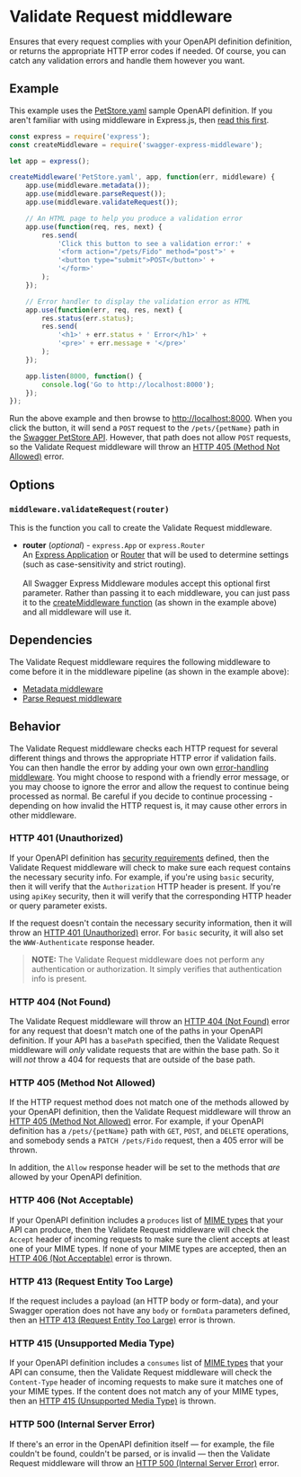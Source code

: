 Validate Request middleware
============================
Ensures that every request complies with your OpenAPI definition definition, or returns the appropriate HTTP error codes if needed.  Of course, you can catch any validation errors and handle them however you want.


Example
--------------------------
This example uses the [PetStore.yaml](https://github.com/APIDevTools/swagger-express-middleware/blob/master/samples/PetStore.yaml) sample OpenAPI definition.  If you aren't familiar with using middleware in Express.js, then [read this first](http://expressjs.com/guide/using-middleware.html).

```javascript
const express = require('express');
const createMiddleware = require('swagger-express-middleware');

let app = express();

createMiddleware('PetStore.yaml', app, function(err, middleware) {
    app.use(middleware.metadata());
    app.use(middleware.parseRequest());
    app.use(middleware.validateRequest());

    // An HTML page to help you produce a validation error
    app.use(function(req, res, next) {
        res.send(
            'Click this button to see a validation error:' +
            '<form action="/pets/Fido" method="post">' +
            '<button type="submit">POST</button>' +
            '</form>'
        );
    });

    // Error handler to display the validation error as HTML
    app.use(function(err, req, res, next) {
        res.status(err.status);
        res.send(
            '<h1>' + err.status + ' Error</h1>' +
            '<pre>' + err.message + '</pre>'
        );
    });

    app.listen(8000, function() {
        console.log('Go to http://localhost:8000');
    });
});
```

Run the above example and then browse to [http://localhost:8000](http://localhost:8000).  When you click the button, it will send a `POST` request to the `/pets/{petName}` path in the [Swagger PetStore API](https://github.com/APIDevTools/swagger-express-middleware/blob/master/samples/PetStore.yaml).  However, that path does not allow `POST` requests, so the Validate Request middleware will throw an [HTTP 405 (Method Not Allowed)](http://httpstatusdogs.com/405-method-not-allowed) error.


Options
--------------------------
### `middleware.validateRequest(router)`
This is the function you call to create the Validate Request middleware.

* __router__ (_optional_) - `express.App` or `express.Router`<br>
An [Express Application](http://expressjs.com/4x/api.html#application) or [Router](http://expressjs.com/4x/api.html#router) that will be used to determine settings (such as case-sensitivity and strict routing).
<br><br>
All Swagger Express Middleware modules accept this optional first parameter. Rather than passing it to each middleware, you can just pass it to the [createMiddleware function](../exports/createMiddleware.md) (as shown in the example above) and all middleware will use it.


Dependencies
--------------------------
The Validate Request middleware requires the following middleware to come before it in the middleware pipeline (as shown in the example above):

* [Metadata middleware](metadata.md)
* [Parse Request middleware](parseRequest.md)


Behavior
--------------------------
The Validate Request middleware checks each HTTP request for several different things and throws the appropriate HTTP error if validation fails.  You can then handle the error by adding your own own [error-handling middleware](http://expressjs.com/guide/error-handling.html).  You might choose to respond with a friendly error message, or you may choose to ignore the error and allow the request to continue being processed as normal.  Be careful if you decide to continue processing - depending on how invalid the HTTP request is, it may cause other errors in other middleware.


### HTTP 401 (Unauthorized)
If your OpenAPI definition has [security requirements](https://github.com/OAI/OpenAPI-Specification/blob/master/versions/3.0.2.md#securityRequirementObject) defined, then the Validate Request middleware will check to make sure each request contains the necessary security info.  For example, if you're using `basic` security, then it will verify that the `Authorization` HTTP header is present.  If you're using `apiKey` security, then it will verify that the corresponding HTTP header or query parameter exists.

If the request doesn't contain the necessary security information, then it will throw an [HTTP 401 (Unauthorized)](http://httpstatusdogs.com/401-unauthorized) error.  For `basic` security, it will also set the `WWW-Authenticate` response header.

> **NOTE:** The Validate Request middleware does not perform any authentication or authorization. It simply verifies that authentication info is present.


### HTTP 404 (Not Found)
The Validate Request middleware will throw an [HTTP 404 (Not Found)](http://httpstatusdogs.com/404-not-found) error for any request that doesn't match one of the paths in your OpenAPI definition.  If your API has a `basePath` specified, then the Validate Request middleware will _only_ validate requests that are within the base path.  So it will _not_ throw a 404 for requests that are outside of the base path.


### HTTP 405 (Method Not Allowed)
If the HTTP request method does not match one of the methods allowed by your OpenAPI definition, then the Validate Request middleware will throw an [HTTP 405 (Method Not Allowed)](http://httpstatusdogs.com/405-method-not-allowed) error.  For example, if your OpenAPI definition has a `/pets/{petName}` path with `GET`, `POST`, and `DELETE` operations, and somebody sends a `PATCH /pets/Fido` request, then a 405 error will be thrown.

In addition, the `Allow` response header will be set to the methods that _are_ allowed by your OpenAPI definition.


### HTTP 406 (Not Acceptable)
If your OpenAPI definition includes a `produces` list of [MIME types](https://github.com/OAI/OpenAPI-Specification/blob/master/versions/3.0.2.md#mimeTypes) that your API can produce, then the Validate Request middleware will check the `Accept` header of incoming requests to make sure the client accepts at least one of your MIME types.  If none of your MIME types are accepted, then an [HTTP 406 (Not Acceptable)](http://httpstatusdogs.com/406-not-acceptable) error is thrown.


### HTTP 413 (Request Entity Too Large)
If the request includes a payload (an HTTP body or form-data), and your Swagger operation does not have any `body` or `formData` parameters defined, then an [HTTP 413 (Request Entity Too Large)](http://httpstatusdogs.com/413-request-entity-too-large) error is thrown.


### HTTP 415 (Unsupported Media Type)
If your OpenAPI definition includes a `consumes` list of [MIME types](https://github.com/OAI/OpenAPI-Specification/blob/master/versions/3.0.2.md#mimeTypes) that your API can consume, then the Validate Request middleware will check the `Content-Type` header of incoming requests to make sure it matches one of your MIME types.  If the content does not match any of your MIME types, then an [HTTP 415 (Unsupported Media Type)](https://en.wikipedia.org/wiki/List_of_HTTP_status_codes#415) is thrown.


### HTTP 500 (Internal Server Error)
If there's an error in the OpenAPI definition itself &mdash; for example, the file couldn't be found, couldn't be parsed, or is invalid &mdash; then the Validate Request middleware will throw an [HTTP 500 (Internal Server Error)](http://httpstatusdogs.com/500-internal-server-error) error.
